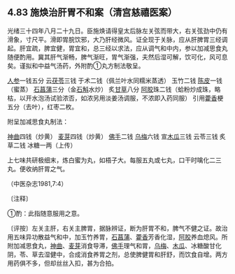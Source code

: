 ## 4.83 施焕治肝胃不和案（清宫慈禧医案）

光绪三十四年八月二十九日。臣施焕请得皇太后脉左关弦而带大，右关弦劲中仍有滑象，寸尺平。滑即胃脘饮邪，大乃肝经微风。证全现于关脉，应从肝脾胃三经调起。肝宜疏，脾宜健，胃宜和，总三经以求法，应从调气和中内，参以加减思食丸随便酌用。冀其肝气渐畅，脾气渐旺，胃气渐强，夫然后湿可解，饮可化，风可息矣。谨拟和中益气汤药，外附酌①丸方制法敬呈。

[人参](https://www.gmzyjc.com/read/bc/bc17-0.1.1.0.0.md)一钱五分 云[茯苓](https://www.gmzyjc.com/read/bc/bc05-0.0.1.0.0.md)三钱 于术二钱（佩兰叶水同糯米蒸透） 玉竹二钱 [陈皮](https://www.gmzyjc.com/read/bc/bc11-0.0.1.0.0.md)一钱（蜜蒸） [石菖蒲](https://www.gmzyjc.com/read/bc/bc08-0.0.5.0.0.md)三分（金[石斛](https://www.gmzyjc.com/read/bc/bc17-0.4.4.0.0.md)水炒） 炙[甘草](https://www.gmzyjc.com/read/bc/bc17-0.1.8.0.0.md)八分 [阿胶](https://www.gmzyjc.com/read/bc/bc17-0.3.5.0.0.md)珠二钱（蛤粉炒成珠，略枯，以开水泡汤试验浓否，如浓另用淡姜汤调服，不浓即入药同服） 引用[藿香](https://www.gmzyjc.com/read/bc/bc04-0.0.1.0.0.md)梗五分（去叶），红枣二枚。

附呈加减思食丸制法：

[神曲](https://www.gmzyjc.com/read/bc/bc14-0.0.4.0.0.md)四钱（炒黄） [麦芽](https://www.gmzyjc.com/read/bc/bc14-0.0.2.0.0.md)四钱（炒黄） [佛手](https://www.gmzyjc.com/read/bc/bc11-0.0.7.0.0.md)二钱 [乌梅](https://www.gmzyjc.com/read/bc/bc18-0.0.5.0.0.md)六钱 宣[木瓜](https://www.gmzyjc.com/read/bc/bc06-0.0.5.0.0.md)三钱 云苓三钱 炙草二钱 冰糖一两（上传）

上七味共研极细末，炼白蜜为丸，如梧子大。每服五丸或七丸，口干时噙化二三丸。便收纳肝胃之气。

（中医杂志1981,7:4）

〔注释〕

①酌：此指随意服用之意。

〔评按〕左关主肝，右关主脾胃，据脉辨证，断为肝胃不和，脾气不健之证。故治用五味异功散益气和中，加玉竹养胃，[石菖蒲](https://www.gmzyjc.com/read/bc/bc08-0.0.5.0.0.md)、[藿香](https://www.gmzyjc.com/read/bc/bc04-0.0.1.0.0.md)芳香化湿，[阿胶](https://www.gmzyjc.com/read/bc/bc17-0.3.5.0.0.md)养血熄风。所附加减思食丸，[神曲](https://www.gmzyjc.com/read/bc/bc14-0.0.4.0.0.md)、[麦芽](https://www.gmzyjc.com/read/bc/bc14-0.0.2.0.0.md)消食导滞，[佛手](https://www.gmzyjc.com/read/bc/bc11-0.0.7.0.0.md)理气和胃，[乌梅](https://www.gmzyjc.com/read/bc/bc18-0.0.5.0.0.md)、[木瓜](https://www.gmzyjc.com/read/bc/bc06-0.0.5.0.0.md)、冰糖酸甘化阴，苓、草去湿健中，合成消食养胃之剂，总使脾健胃和肝舒，而饮食自增。两方用药俱不多，但却丝丝入扣，甚为合拍。
